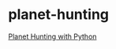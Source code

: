 # planet-hunting
[Planet Hunting with Python](https://www.qmul.ac.uk/spcs/engage/outreach/in-school/physics-activities/research-in-schools/our-projects/planet-hunting-with-python/)
